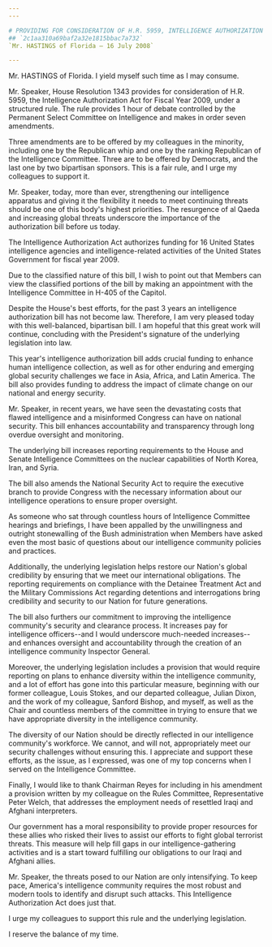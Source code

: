 ```yaml
---
---

# PROVIDING FOR CONSIDERATION OF H.R. 5959, INTELLIGENCE AUTHORIZATION  ACT FOR FISCAL YEAR 2009
## `2c1aa310a69baf2a32e1815bbac7a732`
`Mr. HASTINGS of Florida — 16 July 2008`

---
```



Mr. HASTINGS of Florida. I yield myself such time as I may consume.

Mr. Speaker, House Resolution 1343 provides for consideration of H.R. 
5959, the Intelligence Authorization Act for Fiscal Year 2009, under a 
structured rule. The rule provides 1 hour of debate controlled by the 
Permanent Select Committee on Intelligence and makes in order seven 
amendments.

Three amendments are to be offered by my colleagues in the minority, 
including one by the Republican whip and one by the ranking Republican 
of the Intelligence Committee. Three are to be offered by Democrats, 
and the last one by two bipartisan sponsors. This is a fair rule, and I 
urge my colleagues to support it.

Mr. Speaker, today, more than ever, strengthening our intelligence 
apparatus and giving it the flexibility it needs to meet continuing 
threats should be one of this body's highest priorities. The resurgence 
of al Qaeda and increasing global threats underscore the importance of 
the authorization bill before us today.

The Intelligence Authorization Act authorizes funding for 16 United 
States intelligence agencies and intelligence-related activities of the 
United States Government for fiscal year 2009.

Due to the classified nature of this bill, I wish to point out that 
Members can view the classified portions of the bill by making an 
appointment with the Intelligence Committee in H-405 of the Capitol.

Despite the House's best efforts, for the past 3 years an 
intelligence authorization bill has not become law. Therefore, I am 
very pleased today with this well-balanced, bipartisan bill. I am 
hopeful that this great work will continue, concluding with the 
President's signature of the underlying legislation into law.

This year's intelligence authorization bill adds crucial funding to 
enhance human intelligence collection, as well as for other enduring 
and emerging global security challenges we face in Asia, Africa, and 
Latin America. The bill also provides funding to address the impact of 
climate change on our national and energy security.

Mr. Speaker, in recent years, we have seen the devastating costs that 
flawed intelligence and a misinformed Congress can have on national 
security. This bill enhances accountability and transparency through 
long overdue oversight and monitoring.

The underlying bill increases reporting requirements to the House and 
Senate Intelligence Committees on the nuclear capabilities of North 
Korea, Iran, and Syria.

The bill also amends the National Security Act to require the 
executive branch to provide Congress with the necessary information 
about our intelligence operations to ensure proper oversight.

As someone who sat through countless hours of Intelligence Committee 
hearings and briefings, I have been appalled by the unwillingness and 
outright stonewalling of the Bush administration when Members have 
asked even the most basic of questions about our intelligence community 
policies and practices.

Additionally, the underlying legislation helps restore our Nation's 
global credibility by ensuring that we meet our international 
obligations. The reporting requirements on compliance with the Detainee 
Treatment Act and the Military Commissions Act regarding detentions and 
interrogations bring credibility and security to our Nation for future 
generations.

The bill also furthers our commitment to improving the intelligence 
community's security and clearance process. It increases pay for 
intelligence officers--and I would underscore much-needed increases--
and enhances oversight and accountability through the creation of an 
intelligence community Inspector General.

Moreover, the underlying legislation includes a provision that would 
require reporting on plans to enhance diversity within the intelligence 
community, and a lot of effort has gone into this particular measure, 
beginning with our former colleague, Louis Stokes, and our departed 
colleague, Julian Dixon, and the work of my colleague, Sanford Bishop, 
and myself, as well as the Chair and countless members of the committee 
in trying to ensure that we have appropriate diversity in the 
intelligence community.

The diversity of our Nation should be directly reflected in our 
intelligence community's workforce. We cannot, and will not, 
appropriately meet our security challenges without ensuring this. I 
appreciate and support these efforts, as the issue, as I expressed, was 
one of my top concerns when I served on the Intelligence Committee.

Finally, I would like to thank Chairman Reyes for including in his 
amendment a provision written by my colleague on the Rules Committee, 
Representative Peter Welch, that addresses the employment needs of 
resettled Iraqi and Afghani interpreters.

Our government has a moral responsibility to provide proper resources 
for these allies who risked their lives to assist our efforts to fight 
global terrorist threats. This measure will help fill gaps in our 
intelligence-gathering activities and is a start toward fulfilling our 
obligations to our Iraqi and Afghani allies.

Mr. Speaker, the threats posed to our Nation are only intensifying. 
To keep pace, America's intelligence community requires the most robust 
and modern tools to identify and disrupt such attacks. This 
Intelligence Authorization Act does just that.

I urge my colleagues to support this rule and the underlying 
legislation.

I reserve the balance of my time.